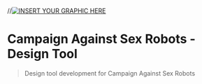//[![INSERT YOUR GRAPHIC HERE](url)]()

# Campaign Against Sex Robots - Design Tool

> Design tool development for Campaign Against Sex Robots
